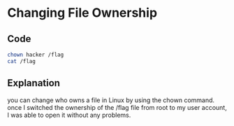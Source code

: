 # Changing File Ownership

## Code

```bash
chown hacker /flag
cat /flag
```
## Explanation

you can change who owns a file in Linux by using the chown command.
once I switched the ownership of the /flag file from root to my user account, I was able to open it without any problems.

